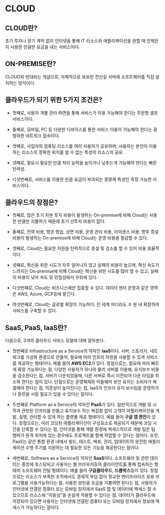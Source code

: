 # CLOUD

## CLOUD란?
초기 투자나 장기 계약 없이 인터넷을 통해 IT 리소스와 애플리케이션을 원할 때 언제든지 사용한 만큼만 요금을 내는 서비스이다.

## ON-PREMISE란?
CLOUD와 반대되는 개념으로, 자체적으로 보유한 전산실 서버에 소프트웨어를 직접 설치하는 방식이다.

## 클라우드가 되기 위한 5가지 조건은?

* 첫째로, 사용자 개별 관리 화면을 통해 서비스가 이용 가능해야 한다는 주문형 셀프 서비스이다. 

* 둘째로, 모바일, PC 등 다양한 디바이스를 통한 서비스 이용이 가능해야 한다는 광범위한 네트워크 접속이다.

* 셋째로, 사업자의 컴퓨팅 리소스를 여러 사용자가 공유하며, 사용자는 본인이 이용하는 리소스의 정확한 위치를 알 수 없는 특성의 리소스의 공유. 

* 넷째로, 필요시 필요한 만큼 처리 능력을 높이거나 낮추는게 가능해야 한다는 빠른 탄력성. 

* 다섯번째로, 서비스를 이용한 만큼 요금이 부과되는 종량제 특성인 측정 가능한 서비스이다. 


## 클라우드의 장점은?

* 첫째로, 많은 초기 자본 투자 비용이 발생하는 On-premise에 비해 Cloud는 사용한 만큼만 지불하기 때문에 초기 선투자 비용이 없다.


* 둘째로, 전력 비용, 향온 향습, 상면 비용, 운영 관리 비용, 라이센스 비용, 향후 증설 비용이 발생하는 On-premise에 비해 Cloud는 운영 비용을 절감할 수 있다.

* 셋째로, Cloud는 필요한 자원을 탄력적으로 증설 및 감소를 할 수 있어 비용 효율적이다.

* 넷째로, 혁신을 위한 시도가 자주 일어나지 않고 실패의 비용이 높으며, 혁신 속도가 느려지는 On-premise에 비해 Cloud는 혁신을 위한 시도를 많이 할 수 있고, 실패의 비용이 낮아 속도 및 민첩성에서 우위에 있다.

* 다섯번째로, Cloud는 비즈니스에만 집중할 수 있다. 데이터 센터 운영과 같은 영역은 AWS, Azure, GCP등에 맡긴다. 

* 여섯번째로, Cloud는 글로벌 확장이 가능하다. 전 세계 어디라도 수 분 내 확장하여 서비스를 구축할 수 있다. 

## SaaS, PaaS, IaaS란?

다음으로, 3개의 클라우드 서비스 모델에 대해 알아본다. 
* 첫번째로 Infrastructure as a Service의 약자인 **IaaS**이다. 서버, 스토리지, 네트워크를 가상화 환경으로 만들어, 필요에 따라 인프라 자원을 사용할 수 있게 서비스를 제공하는 형태이다. 예를 들어 **AWS EC2**가 있다. 장점으로는, 필요에 따라 빠르게 확장 가능하다는 점, 다양한 사용자가 하나의 물리 서버를 이용해, 유지보수 비용을 감소한다는 점, 서버가 다운되었을때, 다른 서버로 즉시 이전되어 다운 타임을 최소화 한다는 점이 있다. 단점으로는 운영체제와 미들웨어 보안 유지는 소비자가 해결해야 한다는 점, 의존성이 높아진다는 점, IaaS의 인프라 유지 보수팀을 운영하거나 훈련을 시킬 필요가 있을 수 있다는 점이다. 

* 두번째로 Platform as a Service의 약자인 **PaaS**가 있다. 일반적으로 개발 및 시작과 관련된 인프라를 만들고 유지보수 하는 복잡함 없이 고객이 어플리케이션을 개발, 실행, 관리할 수 있게 하는 플랫폼 제공 형태이다. 예를 들어 **구글 앱 엔진**이 있다. 장점으로는, 미리 코딩된 애플리케이션이 구성요소로 제공되기 때문에 코딩 시간을 단축할 수 있다는 점, 인터넷을 통해 개발 환경에 엑세스하므로 개발 팀은 팀 멤버가 원격 위치에 있는 경우에도 프로젝트를 함께 작업할 수 있다는 점이다. 또한, PaaS는 같은 통합 환경 내에서 빌드, 테스트, 배포, 관리, 업데이트의 완전한 애플리케이션 수명 주기를 지원하는 데 필요한 모든 기능을 제공한다는 점이다. 

* 세번째로, Software as a Service의 약자인 **SaaS**이다. 소프트웨어 및 관련 데이터는 중앙에 호스팅되고 사용자는 웹 브라우저등의 클라이언트를 통해 접속하는 형태의 소프트웨어 전달 형태이다. 예를 들어 **구글클라우드**, **드롭박스**등이 있다. 장점으로는 리소스가 부족한 조직에서도 경제적 부담 없이 정교한 엔터프라이즈 응용 프로그램을 사용가능하다는 점, 사용한 양만큼 요금을 지불하면 된다는 점, 사용자가 인터넷에 연결된 컴퓨터 또는 모바일 장치에서 SaaS 앱 및 데이터에 엑세스 할 수 있으므로 리소스에 “이동성”을 손쉽게 적용할 수 있다는 점, 데이터가 클라우드에 저장되어 있으면 사용자는 인터넷에 연결된 컴퓨터 또는 모바일 장치에서 정보에 엑세스가 가능하다는 점이다. 
